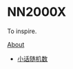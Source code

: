 # NN2000X

To inspire.

[About](https://github.com/NN2000X/nn2000x/blob/main/about.md)

- [小话随机数](https://github.com/NN2000X/nn2000x/blob/main/prng.md)
